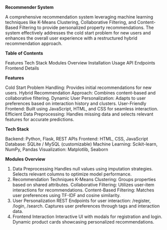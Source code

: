 **Recommender System**

A comprehensive recommendation system leveraging machine learning techniques like K-Means Clustering, Collaborative Filtering, and Content-Based Filtering to provide personalized property recommendations. The system effectively addresses the cold start problem for new users and enhances the overall user experience with a restructured hybrid recommendation approach.

**Table of Contents**

Features
Tech Stack
Modules Overview
Installation
Usage
API Endpoints
Frontend Details

**Features**

Cold Start Problem Handling: Provides initial recommendations for new users.
Hybrid Recommendation Approach: Combines content-based and collaborative filtering.
Dynamic User Personalization: Adapts to user preferences based on interaction history and clusters.
User-Friendly Frontend: Built using JavaScript, HTML, and CSS for seamless interaction.
Efficient Data Preprocessing: Handles missing data and selects relevant features for accurate predictions.

**Tech Stack**

Backend: Python, Flask, REST APIs
Frontend: HTML, CSS, JavaScript
Database: SQLite / MySQL (customizable)
Machine Learning: Scikit-learn, NumPy, Pandas
Visualization: Matplotlib, Seaborn

**Modules Overview**

1. Data Preprocessing
Handles null values using imputation strategies.
Selects relevant columns to optimize model performance.
2. Recommendation Techniques
K-Means Clustering: Groups properties based on shared attributes.
Collaborative Filtering: Utilizes user-item interactions for recommendations.
Content-Based Filtering: Matches user preferences using TF-IDF and cosine similarity.
3. User Personalization
REST Endpoints for user interaction: /register, /login, /search.
Captures user preferences through tags and interaction data.
4. Frontend Interaction
Interactive UI with modals for registration and login.
Dynamic product cards showcasing personalized recommendations.
